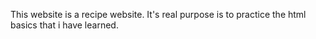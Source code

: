 This website is a recipe website. It's real purpose is to practice the html basics that i have learned.